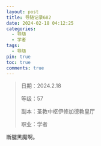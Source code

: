 ```yaml
---
layout: post
title: 导随记录682
date: 2024-02-18 04:12:25
categories:
  - 导随
  - 学者
tags:
  - 导随
pin: true
toc: true
comments: true
---
```

> 日期：2024.2.18
>
> 等级：57
>
> 副本：圣教中枢伊修加德教皇厅
>
> 职业：学者

断腿黑魔啊。